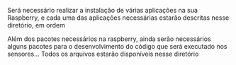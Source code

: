 Será necessário realizar a instalação de várias aplicações na sua Raspberry, e cada uma das aplicações necessárias estarão descritas nesse diretório, em ordem

Além dos pacotes necessários na raspberry, ainda serão necessários alguns pacotes para o desenvolvimento do código que será executado nos sensores... Todos os arquivos estarão disponíveis nesse diretório

